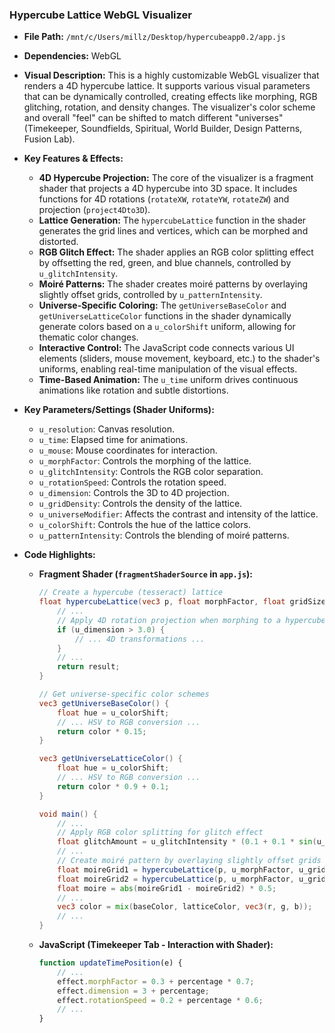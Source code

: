 
### Hypercube Lattice WebGL Visualizer

*   **File Path:** `/mnt/c/Users/millz/Desktop/hypercubeapp0.2/app.js`
*   **Dependencies:** WebGL
*   **Visual Description:** This is a highly customizable WebGL visualizer that renders a 4D hypercube lattice. It supports various visual parameters that can be dynamically controlled, creating effects like morphing, RGB glitching, rotation, and density changes. The visualizer's color scheme and overall "feel" can be shifted to match different "universes" (Timekeeper, Soundfields, Spiritual, World Builder, Design Patterns, Fusion Lab).
*   **Key Features & Effects:**
    *   **4D Hypercube Projection:** The core of the visualizer is a fragment shader that projects a 4D hypercube into 3D space. It includes functions for 4D rotations (`rotateXW`, `rotateYW`, `rotateZW`) and projection (`project4Dto3D`).
    *   **Lattice Generation:** The `hypercubeLattice` function in the shader generates the grid lines and vertices, which can be morphed and distorted.
    *   **RGB Glitch Effect:** The shader applies an RGB color splitting effect by offsetting the red, green, and blue channels, controlled by `u_glitchIntensity`.
    *   **Moiré Patterns:** The shader creates moiré patterns by overlaying slightly offset grids, controlled by `u_patternIntensity`.
    *   **Universe-Specific Coloring:** The `getUniverseBaseColor` and `getUniverseLatticeColor` functions in the shader dynamically generate colors based on a `u_colorShift` uniform, allowing for thematic color changes.
    *   **Interactive Control:** The JavaScript code connects various UI elements (sliders, mouse movement, keyboard, etc.) to the shader's uniforms, enabling real-time manipulation of the visual effects.
    *   **Time-Based Animation:** The `u_time` uniform drives continuous animations like rotation and subtle distortions.
*   **Key Parameters/Settings (Shader Uniforms):**
    *   `u_resolution`: Canvas resolution.
    *   `u_time`: Elapsed time for animations.
    *   `u_mouse`: Mouse coordinates for interaction.
    *   `u_morphFactor`: Controls the morphing of the lattice.
    *   `u_glitchIntensity`: Controls the RGB color separation.
    *   `u_rotationSpeed`: Controls the rotation speed.
    *   `u_dimension`: Controls the 3D to 4D projection.
    *   `u_gridDensity`: Controls the density of the lattice.
    *   `u_universeModifier`: Affects the contrast and intensity of the lattice.
    *   `u_colorShift`: Controls the hue of the lattice colors.
    *   `u_patternIntensity`: Controls the blending of moiré patterns.
*   **Code Highlights:**

    *   **Fragment Shader (`fragmentShaderSource` in `app.js`):**
        ```glsl
        // Create a hypercube (tesseract) lattice
        float hypercubeLattice(vec3 p, float morphFactor, float gridSize) {
            // ...
            // Apply 4D rotation projection when morphing to a hypercube
            if (u_dimension > 3.0) {
                // ... 4D transformations ...
            }
            // ...
            return result;
        }

        // Get universe-specific color schemes
        vec3 getUniverseBaseColor() {
            float hue = u_colorShift;
            // ... HSV to RGB conversion ...
            return color * 0.15;
        }

        vec3 getUniverseLatticeColor() {
            float hue = u_colorShift;
            // ... HSV to RGB conversion ...
            return color * 0.9 + 0.1;
        }

        void main() {
            // ...
            // Apply RGB color splitting for glitch effect
            float glitchAmount = u_glitchIntensity * (0.1 + 0.1 * sin(u_time * 5.0));
            // ...
            // Create moiré pattern by overlaying slightly offset grids
            float moireGrid1 = hypercubeLattice(p, u_morphFactor, u_gridDensity * 1.01);
            float moireGrid2 = hypercubeLattice(p, u_morphFactor, u_gridDensity * 0.99);
            float moire = abs(moireGrid1 - moireGrid2) * 0.5;
            // ...
            vec3 color = mix(baseColor, latticeColor, vec3(r, g, b));
            // ...
        }
        ```

    *   **JavaScript (Timekeeper Tab - Interaction with Shader):**
        ```javascript
        function updateTimePosition(e) {
            // ...
            effect.morphFactor = 0.3 + percentage * 0.7;
            effect.dimension = 3 + percentage;
            effect.rotationSpeed = 0.2 + percentage * 0.6;
            // ...
        }
        ```
